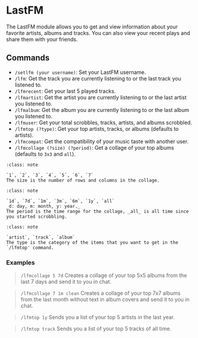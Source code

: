 # LastFM

The LastFM module allows you to get and view information about your favorite artists, albums and tracks. You can also view your recent plays and share them with your friends.

## Commands

- `/setlfm (your username)`: Set your LastFM username.
- `/lfm`: Get the track you are currently listening to or the last track you listened to.
- `/lfmrecent`: Get your last 5 played tracks.
- `/lfmartist`: Get the artist you are currently listening to or the last artist you listened to.
- `/lfmalbum`: Get the album you are currently listening to or the last album you listened to.
- `/lfmuser`: Get your total scrobbles, tracks, artists, and albums scrobbled.
- `/lfmtop (?type)`: Get your top artists, tracks, or albums (defaults to artists).
- `/lfmcompat`: Get the compatibility of your music taste with another user.
- `/lfmcollage (?size) (?period)`: Get a collage of your top albums (defaults to `3x3` and `all`).

```{admonition} **Supported Sizes**:
:class: note

`1`, `2`, `3`, `4`, `5`, `6`, `7`
The size is the number of rows and columns in the collage.
```

```{admonition} **Supported Periods**:
:class: note

`1d`, `7d`, `1m`, `3m`, `6m`, `1y`, `all`
_d: day, m: month, y: year._
The period is the time range for the collage, _all_ is all time since you started scrobbling.
```

```{admonition} **Supported Types**:
:class: note

`artist`, `track`, `album`
The type is the category of the items that you want to get in the `/lfmtop' command.
```

### Examples

> `/lfmcollage 5 7d`
> Creates a collage of your top 5x5 albums from the last 7 days and send it to you in chat.

> `/lfmcollage 7 1m clean`
> Creates a collage of your top 7x7 albums from the last month without text in album covers and send it to you in chat.

> `/lfmtop 1y`
> Sends you a list of your top 5 artists in the last year.

> `/lfmtop track`
> Sends you a list of your top 5 tracks of all time.
